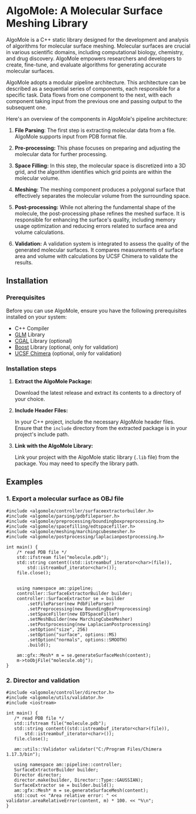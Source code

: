﻿# AlgoMole:  A Molecular Surface Meshing Library



AlgoMole is a C++ static library designed for the development and analysis of algorithms for molecular surface meshing. Molecular surfaces are crucial in various scientific domains, including computational biology, chemistry, and drug discovery. AlgoMole empowers researchers and developers to create, fine-tune, and evaluate algorithms for generating accurate molecular surfaces.

AlgoMole adopts a modular pipeline architecture. This architecture can be described as a sequential series of components, each responsible for a specific task. Data flows from one component to the next, with each component taking input from the previous one and passing output to the subsequent one.

Here's an overview of the components in AlgoMole's pipeline architecture:

 1. **File Parsing**: The first step is extracting molecular data from a file. AlgoMole supports input from PDB format file.
 2.  **Pre-processing:** This phase focuses on preparing and adjusting the molecular data for further processing.
    
 3.  **Space Filling:** In this step, the molecular space is discretized into a 3D grid, and the algorithm identifies which grid points are within the molecular volume.
    
 4.  **Meshing:** The meshing component produces a polygonal surface that effectively separates the molecular volume from the surrounding space.
    
 5.  **Post-processing:** While not altering the fundamental shape of the molecule, the post-processing phase refines the meshed surface. It is responsible for enhancing the surface's quality, including memory usage optimization and reducing errors related to surface area and volume calculations.
    
 6.  **Validation:** A validation system is integrated to assess the quality of the generated molecular surfaces. It compares measurements of surface area and volume with calculations by UCSF Chimera to validate the results.

## Installation

### Prerequisites

Before you can use AlgoMole, ensure you have the following prerequisites installed on your system:

-   C++ Compiler
-   [GLM](https://github.com/g-truc/glm) Library
-   [CGAL](https://www.cgal.org/) Library (optional)
-   [Boost](https://www.boost.org/doc/libs/1_83_0/index.html) Library (optional, only for validation)
-   [UCSF Chimera](https://www.cgl.ucsf.edu/chimera/) (optional, only for validation)

### Installation steps

1.  **Extract the AlgoMole Package:**
    
    Download the latest release and extract its contents to a directory of your choice.
    
2.  **Include Header Files:**
    
    In your C++ project, include the necessary AlgoMole header files. Ensure that the `include` directory from the extracted package is in your project's include path.
    
3.  **Link with the AlgoMole Library:**
    
    Link your project with the AlgoMole static library (`.lib` file) from the package. You may need to specify the library path.

## Examples

### 1. Export a molecular surface as OBJ file

    
    #include <algomole/controller/surfaceextractorbuilder.h>
    #include <algomole/parsing/pdbfileparser.h>
    #include <algomole/preprocessing/boundingboxpreprocessing.h>
    #include <algomole/spacefilling/edtspacefiller.h>
    #include <algomole/meshing/marchingcubesmesher.h>
    #include <algomole/postprocessing/laplacianpostprocessing.h>
    
    int main() {
        /* read PDB file */
        std::ifstream file("molecule.pdb");
        std::string content((std::istreambuf_iterator<char>(file)),
            std::istreambuf_iterator<char>());
        file.close();


        using namespace am::pipeline;
        controller::SurfaceExtractorBuilder builder;
        controller::SurfaceExtractor se = builder
            .setFileParser(new PdbFileParser)
            .setPreprocessing(new BoundingBoxPreprocessing)
            .setSpaceFiller(new EDTSpaceFiller)
            .setMeshBuilder(new MarchingCubesMesher)
            .setPostprocessing(new LaplacianPostprocessing)
            .setOption("size", 256)
            .setOption("surface", options::MS)
            .setOption("normals", options::SMOOTH)
            .build();
        
        am::gfx::Mesh* m = se.generateSurfaceMesh(content);
        m->toObjFile("molecule.obj");
    }

### 2. Director and validation

    #include <algomole/controller/director.h>
    #include <algomole/utils/validator.h>
    #include <iostream>
        
    int main() {
	   /* read PDB file */
	   std::ifstream file("molecule.pdb");
	   std::string content((std::istreambuf_iterator<char>(file)),
	       std::istreambuf_iterator<char>());
	   file.close();
    
       am::utils::Validator validator("C:/Program Files/Chimera 1.17.3/bin");
    
       using namespace am::pipeline::controller;
       SurfaceExtractorBuilder builder;
       Director director;
       director.make(builder, Director::Type::GAUSSIAN);
       SurfaceExtractor se = builder.build();
       am::gfx::Mesh* m = se.generateSurfaceMesh(content);
       std::cout << "Area relative error: " << validator.areaRelativeError(content, m) * 100. << "%\n"; 
    }

